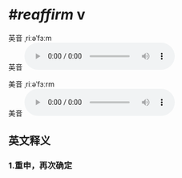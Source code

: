 # ***\#reaffirm*** v
英音 ˌriːəˈfɜːm  
英音
<audio src="./media/reaffirm1_AAC.aac" controls="controls"></audio>

美音 ˌriːəˈfɜːrm  
美音
<audio src="./media/reaffirm2_AAC.aac" controls="controls"></audio>



  

英文释义
---
### 1.**重申，再次确定**  


